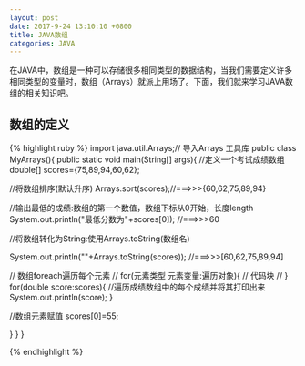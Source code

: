 ```yaml
---
layout: post
date: 2017-9-24 13:10:10 +0800
title: JAVA数组
categories: JAVA
---
```


在JAVA中，数组是一种可以存储很多相同类型的数据结构，当我们需要定义许多相同类型的变量时，数组（Arrays）就派上用场了。下面，我们就来学习JAVA数组的相关知识吧。

## 数组的定义
{% highlight ruby %}
import java.util.Arrays;// 导入Arrays 工具库
public class MyArrays(){
   public static void main(String[] args){
   //定义一个考试成绩数组
   double[] scores={75,89,94,60,62};

   //将数组排序(默认升序)
   Arrays.sort(scores);//===>>>{60,62,75,89,94}
		
   //输出最低的成绩:数组的第一个数值，数组下标从0开始，长度length
   System.out.println("最低分数为"+scores[0]); //===>>>60
		
  //将数组转化为String:使用Arrays.toString(数组名)

  System.out.println(""+Arrays.toString(scores));
  //===>>>[60,62,75,89,94]


   // 数组foreach遍历每个元素
   // for(元素类型 元素变量:遍历对象){
   // 		代码块
   // }
   for(double score:scores){
   //遍历成绩数组中的每个成绩并将其打印出来
   System.out.println(score);
  }
		
  //数组元素赋值
  scores[0]=55;
		
  }
 }
}

{% endhighlight %}





